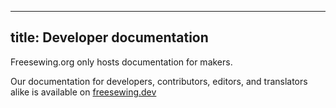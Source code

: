 ***

## title: Developer documentation

Freesewing.org only hosts documentation for makers.

Our documentation for developers, contributors, editors, and translators alike is available on [freesewing.dev][1]

[1]: https://freesewing.dev/
